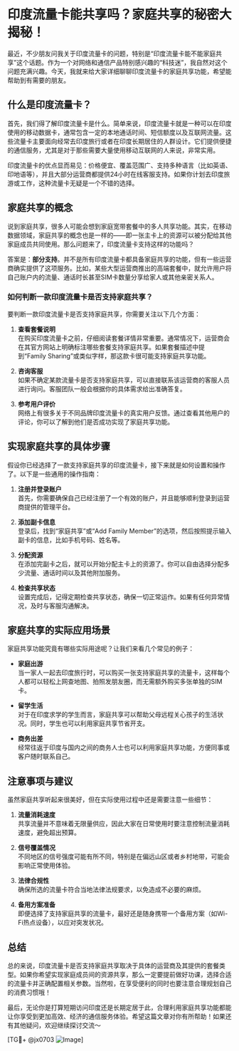# 印度流量卡能共享吗？家庭共享的秘密大揭秘！

最近，不少朋友问我关于印度流量卡的问题，特别是“印度流量卡能不能家庭共享”这个话题。作为一个对网络和通信产品特别感兴趣的“科技迷”，我自然对这个问题充满兴趣。今天，我就来给大家详细聊聊印度流量卡的家庭共享功能，希望能帮助到有需要的朋友。

## 什么是印度流量卡？

首先，我们得了解印度流量卡是什么。简单来说，印度流量卡就是一种可以在印度使用的移动数据卡，通常包含一定的本地通话时间、短信额度以及互联网流量。这些流量卡主要面向经常去印度旅行或者在印度长期居住的人群设计。它们提供便捷的通信服务，尤其是对于那些需要大量使用移动互联网的人来说，非常实用。

印度流量卡的优点显而易见：价格便宜、覆盖范围广、支持多种语言（比如英语、印地语等），并且大部分运营商都提供24小时在线客服支持。如果你计划去印度旅游或工作，这种流量卡无疑是一个不错的选择。

## 家庭共享的概念

说到家庭共享，很多人可能会想到家庭宽带套餐中的多人共享功能。其实，在移动数据领域，家庭共享的概念也是一样的——即一张主卡上的资源可以被分配给其他家庭成员共同使用。那么问题来了，印度流量卡支持这样的功能吗？

答案是：**部分支持**。并不是所有印度流量卡都具备家庭共享的功能，但有一些运营商确实提供了这项服务。比如，某些大型运营商推出的高端套餐中，就允许用户将自己账户内的流量、通话时长甚至SIM卡数量分享给家人或其他亲密关系人。

### 如何判断一款印度流量卡是否支持家庭共享？

要判断一款印度流量卡是否支持家庭共享，你需要关注以下几个方面：

1. **查看套餐说明**  
   在购买印度流量卡之前，仔细阅读套餐详情非常重要。通常情况下，运营商会在其官方网站上明确标注哪些套餐支持家庭共享。如果套餐描述中提到“Family Sharing”或类似字样，那这款卡很可能支持家庭共享功能。

2. **咨询客服**  
   如果不确定某款流量卡是否支持家庭共享，可以直接联系该运营商的客服人员进行询问。客服团队一般会根据你的具体需求给出准确答复。

3. **参考用户评价**  
   网络上有很多关于不同品牌印度流量卡的真实用户反馈。通过查看其他用户的评论，你可以了解到他们是否成功实现了家庭共享功能。

## 实现家庭共享的具体步骤

假设你已经选择了一款支持家庭共享的印度流量卡，接下来就是如何设置和操作了。以下是一些通用的操作指南：

1. **注册并登录账户**  
   首先，你需要确保自己已经注册了一个有效的账户，并且能够顺利登录到运营商提供的管理平台。

2. **添加副卡信息**  
   登录后，找到“家庭共享”或“Add Family Member”的选项，然后按照提示输入副卡的信息，比如手机号码、姓名等。

3. **分配资源**  
   在添加完副卡之后，就可以开始分配主卡上的资源了。你可以自由选择分配多少流量、通话时间以及其他附加服务。

4. **检查共享状态**  
   设置完成后，记得定期检查共享状态，确保一切正常运作。如果有任何异常情况，及时与客服沟通解决。

## 家庭共享的实际应用场景

家庭共享功能究竟有哪些实际用途呢？让我们来看几个常见的例子：

- **家庭出游**  
  当一家人一起去印度旅行时，可以购买一张支持家庭共享的流量卡，这样每个人都可以轻松上网查地图、拍照发朋友圈，而无需额外购买多张单独的SIM卡。

- **留学生活**  
  对于在印度求学的学生而言，家庭共享可以帮助父母远程关心孩子的生活状况。同时，学生也可以利用家庭共享节省开支。

- **商务出差**  
  经常往返于印度与国内之间的商务人士也可以利用家庭共享功能，方便同事或客户随时联系自己。

## 注意事项与建议

虽然家庭共享听起来很美好，但在实际使用过程中还是需要注意一些细节：

1. **流量消耗速度**  
   共享流量并不意味着无限量供应，因此大家在日常使用时要注意控制流量消耗速度，避免超出预算。

2. **信号覆盖情况**  
   不同地区的信号强度可能有所不同，特别是在偏远山区或者乡村地带，可能会影响正常使用体验。

3. **法律合规性**  
   确保所选的流量卡符合当地法律法规要求，以免造成不必要的麻烦。

4. **备用方案准备**  
   即便选择了支持家庭共享的流量卡，最好还是随身携带一个备用方案（如Wi-Fi热点设备），以应对突发状况。

## 总结

总的来说，印度流量卡是否支持家庭共享取决于具体的运营商及其提供的套餐类型。如果你希望实现家庭成员间的资源共享，那么一定要提前做好功课，选择合适的流量卡并正确配置相关参数。当然啦，在享受便利的同时也要注意合理规划自己的消费习惯哦！

最后，无论你是打算短期访问印度还是长期定居于此，合理利用家庭共享功能都能让你享受到更加高效、经济的通信服务体验。希望这篇文章对你有所帮助！如果还有其他疑问，欢迎继续探讨交流～

[TG💪+ @jx0703 ![Image](https://github.com/user-attachments/assets/dbca1d08-cadb-493c-b0ec-ad6f7a83f270)]